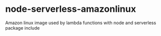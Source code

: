 # node-serverless-amazonlinux
Amazon linux image used by lambda functions with node and serverless package include

